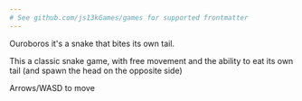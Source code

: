 ```yaml
---
# See github.com/js13kGames/games for supported frontmatter
---
```

Ouroboros it's a snake that bites its own tail.

This a classic snake game, with free movement and the ability to eat its own tail (and spawn the head on the opposite side)

Arrows/WASD to move